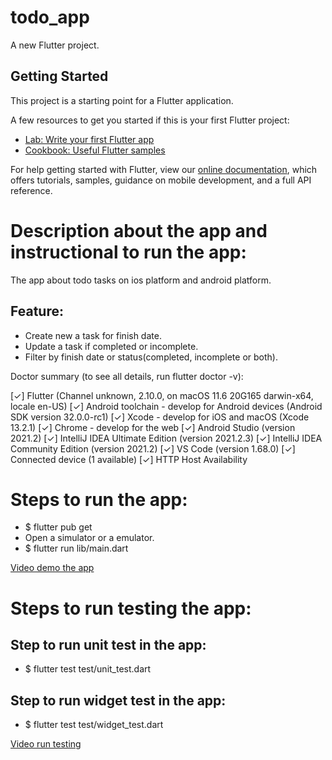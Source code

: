 # todo_app

A new Flutter project.

## Getting Started

This project is a starting point for a Flutter application.

A few resources to get you started if this is your first Flutter project:

- [Lab: Write your first Flutter app](https://flutter.dev/docs/get-started/codelab)
- [Cookbook: Useful Flutter samples](https://flutter.dev/docs/cookbook)

For help getting started with Flutter, view our
[online documentation](https://flutter.dev/docs), which offers tutorials, samples, guidance on
mobile development, and a full API reference.

# Description about the app and instructional to run the app:

The app about todo tasks on ios platform and android platform.

## Feature:

- Create new a task for finish date.
- Update a task if completed or incomplete.
- Filter by finish date or status(completed, incomplete or both).


Doctor summary (to see all details, run flutter doctor -v):

[✓] Flutter (Channel unknown, 2.10.0, on macOS 11.6 20G165 darwin-x64, locale en-US)
[✓] Android toolchain - develop for Android devices (Android SDK version 32.0.0-rc1)
[✓] Xcode - develop for iOS and macOS (Xcode 13.2.1)
[✓] Chrome - develop for the web
[✓] Android Studio (version 2021.2)
[✓] IntelliJ IDEA Ultimate Edition (version 2021.2.3)
[✓] IntelliJ IDEA Community Edition (version 2021.2)
[✓] VS Code (version 1.68.0)
[✓] Connected device (1 available)
[✓] HTTP Host Availability


# Steps to run the app:

- $ flutter pub get
- Open a simulator or a emulator.
- $ flutter run lib/main.dart

[Video demo the app](https://drive.google.com/file/d/16274p3HAmJ2_ly0p5ivTeMJ0LtedUBKQ/view?usp=sharing)

# Steps to run testing the app:

## Step to run unit test in the app:

- $ flutter test test/unit_test.dart

## Step to run widget test in the app:

- $ flutter test test/widget_test.dart

[Video run testing](https://drive.google.com/file/d/1nhQBnOelrheyTuPfJY8yHGWn-S9Yk0an/view?usp=sharing)

